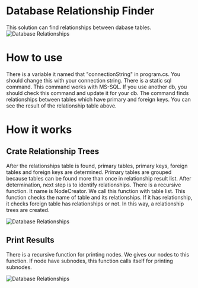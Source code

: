 # Database Relationship Finder
This solution can find relationships between dabase tables.
![Database Relationships](https://lh3.googleusercontent.com/PAUfQIVytMpEw1BVfhV2azbySCbZQ5NkZUT4n1IJQ2qdmER4ihN8i_zJx_fTGtuMkjjLVL78AoZ1enwM1q8tghYSLHJ6lpwy3L1tmuJcek5CFuJEOshKkaB_HlH5Ud-oJ-hgi5uK3Z0Ht8XVGfOBKLhoC5U3r1jZqb6J4jC1kaG9vlSFVJs6oc7jYW3_dWGpOf0iYVo9L5J1K9dsrsqeTOWQTFh785ghMyowuJWTI8dwhKRs0g64zgVTJIADrFXR_QRoUsErNTtouMEXGlA82VdLn1DXUGn4JEi7Rghc_vFMkGsBGzmbYx_vJ3KF97e-3g2c0iw5XlSmjVPs599OL0cKft7Mgymb_sgw_ffa59TdQsMxoCCZqHORe2t5pW2kOsBxsaMamWC6uS8wpbpLGGnc8iDWtwxoXDb91cO6BDjluR_eBljuJKfapTrd32pqOSNj6IS2-qJ6RJlIi8RXQK5dtk-sf0DsHzVLVDOzqjplAH0w0M9nqFfSvhvDjVdBoM5VRwAhgs7S13__H0lAjci7sNF_GFCboB3NlTogEIexmoAuoYrsxridLtNXGxEyJhlOBHGXJYX7yylZrS8l0BLhpoUL0Lw5RTS0tBndS3YyHWMKPJ2tDoJXB6PZlSVoEI7w69QTyVY2bhlhP2zFo-8KclwETrlLyuNaFKb3WYoPiQVhwBZBIsEZCq33_mVB-RRQ9GYI1TS-AhrxNRMgIbau_7TwrLKNKZp3jGNMQzZH5BUnCKJq64eS6ckVTxO5QBQs8AiMUs87BCMe0GFqe1VoMfD0tjD_6_T-xzoGTvUyksKZcZIIOcNUv-rQ5JCj6E-n2ug-dMK1dlw9WID9t35QqzLEnv7L6U5u9-jO2y6xP_a-EVFcu3fbiYZrzI8MNBk4uUwJtIHiFO-byli3onk2FXp8xUDgMe5_37kaGhuEvOuh=w850-h313-no?authuser=0)

# How to use
There is a variable it named that "connectionString" in program.cs. You should change this with your connection string. There is a static sql command. This command works with MS-SQL. If you use another db, you should check this command and update it for your db. The command finds relationships between tables which have primary and foreign keys. You can see the result of the relationship table above.

# How it works
## Crate Relationship Trees
After the relationships table is found, primary tables, primary keys, foreign tables and foreign keys are determined. Primary tables are grouped because tables can be found more than once in relationship result list. After determination, next step is to identify relationships. There is a recursive function. It name is NodeCreator. We call this function with table list. This function checks the name of table and its relationships. If it has relationship, it checks foreign table has relationships or not. In this way, a relationship trees are created. 

![Database Relationships](https://lh3.googleusercontent.com/K-KiihcU2TQOgXI2YrgVaeXVs-2OXrqeeeFI4O68JbSrUNRw8kvOizDBW5br9Bd435bVoayzs0SBChN9-isytT_H3wUs6JWV9Sf2DObQqTHQ09rBeF4x6LVBVLTzreetEnV_kSm3rxOv9eAH_f_yOCSOdaE6O07F3x4UcTeHJhg4kwc5jSMRdnstRee5uYlpdW_UUOD4AgjZOB3zjicDRID4ZNybEgtAQD_DiDJjNPoleaq1jYAhoJjnecv_hreGMnWHsRdYO4GCy11I-RMq6xd0B5FXor_mEdAlbscFR0lAd0LwWcGZRYXXlFueAxOnzGXR0KG5BCO6yDvacEuJa6KkV7ErbHf0Ra_qUQP32602isuXBK-xUiOEh6tGTtGJY9zVazVH_XpGupzZwTRmWItK3MBHVcYWTSn_ms99dWhcXuzCjc--l6_eKdIYX_mqsJ5-W5q40QxZrix6KslZoHN_KQnytRiS1Bc7_GsnYwRCUujTFbxYvEVKjZTAGCJ0ZsmHiPQ6odUkYLC6KyGX3XufXTEz74rHWBZ_7Xv19gf92GTq7NFp4s-23ceT9kTpxLgykgmE0GNp7PrQZx2FsRk4XNNeKJZVz-F0xgawrGtsXyGD48E1tVigAiZkZLGrHShozOeKYUXqt816M5jAp71OgVERcmR3j1KsNTAWkXJeigbcDSdBSP8SibaW414TDhMjqj_7xeFqTlVzCzDQ9yUuMXNMODd3vW4NihFo_he0v05vRlgyBK4fXQBZJyifQJP52PaE2s0p95ongrXuOD1Y9L5dmUPs2ugekS2HdgmZGKVeCzGdzw4znxQnBH14KNIgxLiqNyUX9X0KjVlIc2anOCWRLKf5niDgKx3ehqifS3xdkJ4J5AjfGWENLgQ2L5-mNPe3ipr3C2BLJHI3lJUhJT7k9YjuQ1YOxUSfy9RpkrSr=w563-h687-no?authuser=0)

## Print Results
There is a recursive function for printing nodes. We gives our nodes to this function. If node have subnodes, this function calls itself for printing subnodes.

![Database Relationships](https://lh3.googleusercontent.com/gE2kfSM7jWXCvgtVQ2APjDDWO0HJmR_SqRX3HcmdbHAWClZoKnBo4mjODbayu8MOgkOR6_4daUZzXet8lTN2QmCBgkebf2T4JE7yHiIz3t7aWAeMwT_R6SfV7ENXs0ZST7CqfSVUsPoth2fDHtb-g-l767pVe5npeEHMaUG6mcxt0IlT-Q_Mh7F996HHLqbtZHkwIH9CPHrPXWKF8smHCcmpsWAsV9sGbUno7bLDIAbTxjcLslkfEywWwsdpGlpkP57JNhKWdYiKNKlE5_sAfD-3CEH79FkXIOpbGu2Jg7hWaJXh_3b0jCb6DHpHGVOIresW1Afym5dvj7ogbzmqK0YpGNG7ijx4j1du-pDbM8qqzCWejmhB460nMj5XPgB_ohuS1Ade4y5kFxXQRiTVrQNk-iecYgtwoTnDBXWw522qiFc2gSbuAWc8pv8_4ywLzeR0JOMgpImZj1JsxCePqDgRvzSZhBEdOeJI6jstPLM24gr1TZ91zo39heMQW2X4xpalfD82EvBVaaO5ZKUP7PFKCVgudCeuSM5-Npnpe2V7kAMRxIpPGksc52xaLZS346HdNWzy1gvXFy0E2USqP2yshmvnWhTL7sF_YXCLei8SjKxrgzt8Y_99Q6MDlKlJg5TOO1oSP3xQFewprnVMf1QJO5OqAzs6TXt3Fh1fkCXlIBSQgcLCBFClO8nWLPRqJLY1zIGOBUn9NiE_LErdvx6-qR6KkETnhcyVVQyQ-koWf71lXHZafaYX94Nm8jhqVq3w-VNmPUrz5LhX3vX1bovJ4zdltNlTz8VNK550tqPUxGvL2VVOQ5oPh3NivlqUo-_YizMwqBZzLotbRWaf_E7-Dgalx6hvGQxPpeQo3wgIHM0xAmg5JQ0ZXKyLPUhXogmG7m5HRLcXOhnqKZprliZPZ_j4e1RW8GSY6Ed7lixUFcVu=w757-h435-no?authuser=0)
